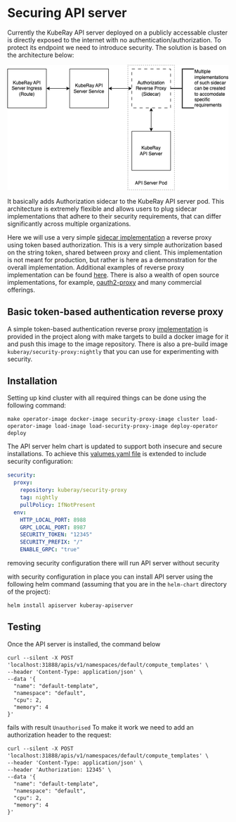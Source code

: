 # Securing API server

Currently the KubeRay API server deployed on a publicly accessable cluster is directly exposed to the internet with no authentication/authorization. To protect its endpoint we need to introduce security.
The solution is based on the architecture below:

![Overall security implementation](img/authorization.png)

It basically adds Authorization sidecar to the KubeRay API server pod. This architecture is extremely flexible and allows users to plug sidecar implementations that adhere to their security requirements, that can differ significantly across multiple organizations.

Here we will use a very simple [sidecar implementation](../security/cmd/main.go) a reverse proxy using token based authorization. This is a very simple authorization based on the string token, shared between proxy and client. This implementation is not meant for production, but rather is here as a demonstration for the overall implementation. Additional examples of reverse proxy implementation can be found [here](https://github.com/blublinsky/auth-reverse-proxy). There is also a wealth of open source implementations, for example, [oauth2-proxy](https://github.com/oauth2-proxy/oauth2-proxy) and many commercial offerings.

## Basic token-based authentication reverse proxy

A simple token-based authentication reverse proxy [implementation](../security/cmd/main.go) is provided in the project along with make targets to build a docker image for it and push this image to the image repository. There is also a pre-build image `kuberay/security-proxy:nightly` that you can use for experimenting with security.

## Installation

Setting up kind cluster with all required things can be done using the following command:

```shell
make operator-image docker-image security-proxy-image cluster load-operator-image load-image load-security-proxy-image deploy-operator deploy
```

The API server helm chart is updated to support both insecure and secure installations. To achieve this [valumes.yaml file](../helm-chart/kuberay-apiserver/values.yaml) is extended to include security configuration:

```yaml
security:
  proxy:
    repository: kuberay/security-proxy
    tag: nightly
    pullPolicy: IfNotPresent
  env:
    HTTP_LOCAL_PORT: 8988
    GRPC_LOCAL_PORT: 8987
    SECURITY_TOKEN: "12345"
    SECURITY_PREFIX: "/"
    ENABLE_GRPC: "true"
```

removing security configuration there will run API server without security

with security configuration in place you can install API server using the following helm command (assuming that you are in the `helm-chart` directory of the project):

```shell
helm install apiserver kuberay-apiserver
```

## Testing

Once the API server is installed, the command below

```shell
curl --silent -X POST 'localhost:31888/apis/v1/namespaces/default/compute_templates' \
--header 'Content-Type: application/json' \
--data '{
  "name": "default-template",
  "namespace": "default",
  "cpu": 2,
  "memory": 4
}'
```

fails with result `Unauthorised`
To make it work we need to add an authorization header to the request:

```shell
curl --silent -X POST 'localhost:31888/apis/v1/namespaces/default/compute_templates' \
--header 'Content-Type: application/json' \
--header 'Authorization: 12345' \
--data '{
  "name": "default-template",
  "namespace": "default",
  "cpu": 2,
  "memory": 4
}'
```
